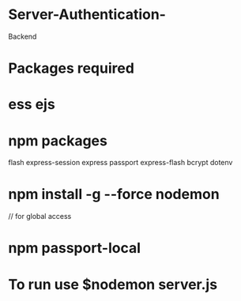 # Server-Authentication-
Backend 
# Packages required 
# ess ejs
# npm packages 
flash
express-session
express
passport 
express-flash
bcrypt
dotenv
# npm install -g --force nodemon 
// for global access 
# npm passport-local 

# To run use $nodemon server.js
